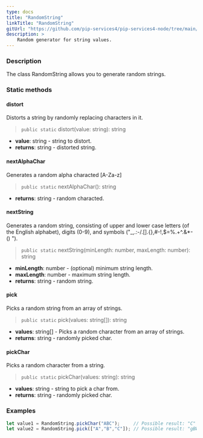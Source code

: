 ```yaml
---
type: docs
title: "RandomString"
linkTitle: "RandomString"
gitUrl: "https://github.com/pip-services4/pip-services4-node/tree/main/pip-services4-data-node"
description: >
    Random generator for string values.
---
```


### Description

The class RandomString allows you to generate random strings.

### Static methods

#### distort
Distorts a string by randomly replacing characters in it.

> `public static` distort(value: string): string

- **value**: string - string to distort.
- **returns**: string - distorted string.

#### nextAlphaChar
Generates a random alpha characted [A-Za-z]

> `public static` nextAlphaChar(): string

- **returns**: string - random characted.

#### nextString
Generates a random string, consisting of upper and lower case letters (of the English alphabet), 
digits (0-9), and symbols ("_,.:-/.[].{},#-!,$=%.+^.&*-() ").

> `public static` nextString(minLength: number, maxLength: number): string

- **minLength**: number - (optional) minimum string length.
- **maxLength**: number - maximum string length.
- **returns**: string - random string.


#### pick
Picks a random string from an array of strings.

> `public static` pick(values: string[]): string

- **values**: string[] - Picks a random character from an array of strings.
- **returns**: string - randomly picked char.

#### pickChar
Picks a random character from a string.

> `public static` pickChar(values: string): string

- **values**: string - string to pick a char from.
- **returns**: string - randomly picked char.

### Examples

```typescript
let value1 = RandomString.pickChar("ABC");     // Possible result: "C"
let value2 = RandomString.pick(["A","B","C"]); // Possible result: "gBW"

```
